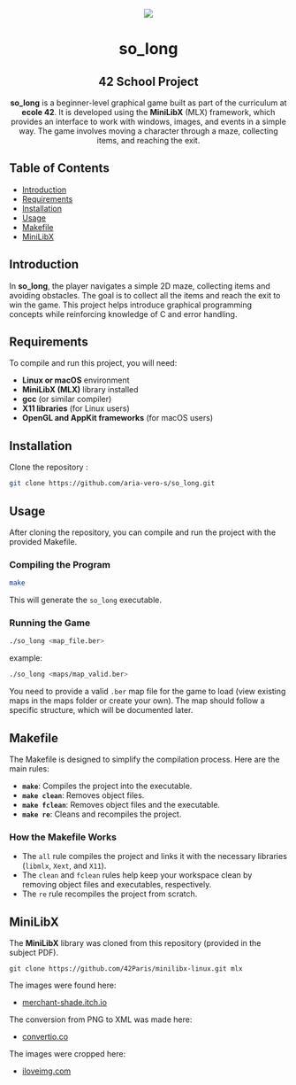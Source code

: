 <p align="center">
  <img src="so_long(1).gif"/>
</p>

<h1 align="center">so_long</h1>
<h2 align="center">42 School Project</h2>

<p align="center">
  <b>so_long</b> is a beginner-level graphical game built as part of the curriculum at <b>ecole 42</b>. It is developed using the <b>MiniLibX</b> (MLX) framework, which provides an interface to work with windows, images, and events in a simple way. The game involves moving a character through a maze, collecting items, and reaching the exit.
</p>

## Table of Contents
- [Introduction](#introduction)
- [Requirements](#requirements)
- [Installation](#installation)
- [Usage](#usage)
- [Makefile](#makefile)
- [MiniLibX](#minilibx)

## Introduction
In **so_long**, the player navigates a simple 2D maze, collecting items and avoiding obstacles. The goal is to collect all the items and reach the exit to win the game. This project helps introduce graphical programming concepts while reinforcing knowledge of C and error handling.

## Requirements
To compile and run this project, you will need:
- **Linux or macOS** environment
- **MiniLibX (MLX)** library installed
- **gcc** (or similar compiler)
- **X11 libraries** (for Linux users)
- **OpenGL and AppKit frameworks** (for macOS users)

## Installation
Clone the repository :
```bash
git clone https://github.com/aria-vero-s/so_long.git
```

## Usage
After cloning the repository, you can compile and run the project with the provided Makefile.

### Compiling the Program
```bash
make
```

This will generate the `so_long` executable.

### Running the Game
```bash
./so_long <map_file.ber>
```

example:
```bash
./so_long <maps/map_valid.ber>
```

You need to provide a valid `.ber` map file for the game to load (view existing maps in the maps folder or create your own). The map should follow a specific structure, which will be documented later.

## Makefile
The Makefile is designed to simplify the compilation process. Here are the main rules:

- **`make`**: Compiles the project into the executable.
- **`make clean`**: Removes object files.
- **`make fclean`**: Removes object files and the executable.
- **`make re`**: Cleans and recompiles the project.

### How the Makefile Works
- The `all` rule compiles the project and links it with the necessary libraries (`libmlx`, `Xext`, and `X11`).
- The `clean` and `fclean` rules help keep your workspace clean by removing object files and executables, respectively.
- The `re` rule recompiles the project from scratch.

## MiniLibX
The  **MiniLibX** library was cloned from this repository (provided in the subject PDF).
```
git clone https://github.com/42Paris/minilibx-linux.git mlx
```

The images were found here:
- [merchant-shade.itch.io](https://merchant-shade.itch.io/16x16-mini-world-sprites)

The conversion from PNG to XML was made here:
- [convertio.co](https://convertio.co/png-xpm/)

The images were cropped here:
- [iloveimg.com](https://www.iloveimg.com/)
